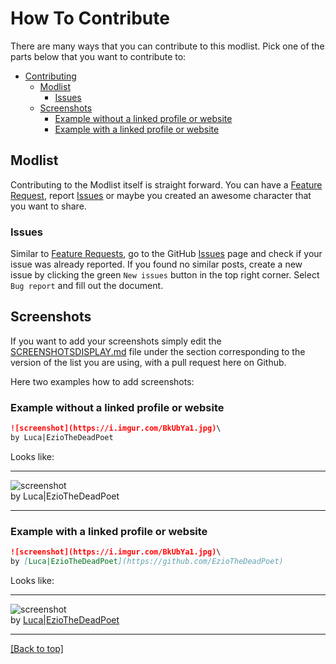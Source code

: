 # How To Contribute

There are many ways that you can contribute to this modlist. Pick one of the parts below that you want to contribute to:

- [Contributing](#how-to-contribute)
  - [Modlist](#modlist)
    - [Issues](#issues)
  - [Screenshots](#screenshots)
    - [Example without a linked profile or website](#example-without-a-linked-profile-or-website)
    - [Example with a linked profile or website](#example-with-a-linked-profile-or-website)

## Modlist

Contributing to the Modlist itself is straight forward. You can have a [Feature Request](#feature-requests), report [Issues](#issues) or maybe you created an awesome character that you want to share.

### Issues

Similar to [Feature Requests](#feature-requests), go to the GitHub [Issues](https://github.com/EzioTheDeadPoet/Tales-from-Skyrims-Holds/issues) page and check if your issue was already reported. If you found no similar posts, create a new issue by clicking the green `New issues` button in the top right corner. Select `Bug report` and fill out the document.

## Screenshots

If you want to add your screenshots simply edit the [SCREENSHOTSDISPLAY.md](https://github.com/EzioTheDeadPoet/Tales-from-Skyrims-Holds/blob/masterSCREENSHOTSDISPLAY.md) file under the section corresponding to the version of the list you are using, with a pull request here on Github.

Here two examples how to add screenshots:

### Example without a linked profile or website

```md
![screenshot](https://i.imgur.com/BkUbYa1.jpg)\
by Luca|EzioTheDeadPoet
```

Looks like:

***

![screenshot](https://i.imgur.com/BkUbYa1.jpg)\
by Luca|EzioTheDeadPoet

***

### Example with a linked profile or website

```md
![screenshot](https://i.imgur.com/BkUbYa1.jpg)\
by [Luca|EzioTheDeadPoet](https://github.com/EzioTheDeadPoet)
```

Looks like:

***

![screenshot](https://i.imgur.com/BkUbYa1.jpg)\
by [Luca|EzioTheDeadPoet](https://github.com/EzioTheDeadPoet)

***

[[Back to top]](#how-to-contribute)
